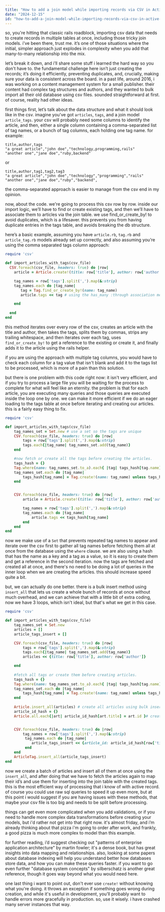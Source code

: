 ```yaml
---
title: "How to add a join model while importing records via CSV in Active Record, Rails?"
date: "2024-12-15"
id: "how-to-add-a-join-model-while-importing-records-via-csv-in-active-record-rails"
---
```


so, you're hitting that classic rails roadblock, importing csv data that needs to create records in multiple tables at once, including those tricky join models. i've been there, trust me. it’s one of those situations where the initial, simpler approach just explodes in complexity when you add that many-to-many relationship into the mix.

let’s break it down, and i’ll share some stuff i learned the hard way so you don't have to. the fundamental challenge here isn’t just creating the records; it’s doing it efficiently, preventing duplicates, and, crucially, making sure your data is consistent across the board. in a past life, around 2016, i was working on a content management system for a small publisher. their content had complex tag structures and authors, and they wanted to bulk import all their old database using csv files. sounded straightforward at first. of course, reality had other ideas.

first things first, let’s talk about the data structure and what it should look like in the csv. imagine you've got `articles`, `tags`, and a join model `article_tags`. your csv will probably need some columns to identify the article, and then, either a single column containing a comma-separated list of tag names, or a bunch of tag columns, each holding one tag name. for example:

```csv
title,author,tags
"a great article","john doe","technology,programming,rails"
"another one","jane doe","ruby,backend"
```

or

```csv
title,author,tag1,tag2,tag3
"a great article","john doe","technology","programming","rails"
"another one","jane doe","ruby","backend",
```
 the comma-separated approach is easier to manage from the csv end in my opinion.

now, about the code. we're going to process this csv row by row. inside our import logic, we’ll have to find or create existing tags, and then we’ll have to associate them to articles via the join table. we use find_or_create_by! to avoid duplicates, which is a lifesaver. this prevents you from having duplicate entries in the tags table, and avoids breaking the db structure.

here’s a basic example, assuming you have `article.rb`, `tag.rb` and `article_tag.rb` models already set up correctly, and also assuming you’re using the comma separated tags column approach:

```ruby
require 'csv'

def import_articles_with_tags(csv_file)
  CSV.foreach(csv_file, headers: true) do |row|
    article = Article.create!(title: row['title'], author: row['author'])

    tag_names = row['tags'].split(',').map(&:strip)
    tag_names.each do |tag_name|
       tag = Tag.find_or_create_by!(name: tag_name)
       article.tags << tag # using the has_many :through association method

    end
    
  end
end
```

this method iterates over every row of the csv, creates an article with the title and author, then takes the tags, splits them by commas, strips any trailing whitespace, and then iterates over each tag, uses `find_or_create_by!` to get a reference to the existing or create it, and finally adds it to the article using the rails helper.

if you are using the approach with multiple tag columns, you would have to check each column for a tag value that isn't blank and add it to the tags list to be processed, which is more of a pain than this solution.

but there is one problem with this code right now: it isn't very efficient, and if you try to process a large file you will be waiting for the process to complete for what will feel like an eternity. the problem is that for each article, you are executing many queries and those queries are executed inside the loop one by one. we can make it more efficient if we do an eager loading to the tags table at once before iterating and creating our articles. this is a fairly easy thing to fix.

```ruby
require 'csv'

def import_articles_with_tags(csv_file)
    tag_names_set = Set.new # use a set so the tags are unique
    CSV.foreach(csv_file, headers: true) do |row|
        tags = row['tags'].split(',').map(&:strip)
        tags.each{|tag_name| tag_names_set.add(tag_name)}
    end

    #now fetch or create all the tags before creating the articles.
    tags_hash = {}
    Tag.where(name: tag_names_set.to_a).each{ |tag| tags_hash[tag.name] = tag}
    tag_names_set.each do |tag_name|
        tags_hash[tag_name] = Tag.create!(name: tag_name) unless tags_hash[tag_name]
    end


    CSV.foreach(csv_file, headers: true) do |row|
        article = Article.create!(title: row['title'], author: row['author'])

        tag_names = row['tags'].split(',').map(&:strip)
        tag_names.each do |tag_name|
            article.tags << tags_hash[tag_name]
        end
    end
end
```

now we make use of a `Set` that prevents repeated tag names to appear and iterate over the csv first to gather all tag names before fetching them all at once from the database using the `where` clause. we are also using a hash that has the name as a key and a tag as a value, so it is easy to create them and get a reference in the second iteration. now the tags are fetched and created all at once, and there's no need to be doing a lot of queries in the inner loop when we are creating the articles. this should increase speed quite a bit.

but, we can actually do one better. there is a bulk insert method using `insert_all` that lets us create a whole bunch of records at once without much overhead, and we can achieve that with a little bit of extra coding, now we have 3 loops, which isn't ideal, but that's what we get in this case.

```ruby
require 'csv'

def import_articles_with_tags(csv_file)
    tag_names_set = Set.new
    articles = []
    article_tags_insert = []

    CSV.foreach(csv_file, headers: true) do |row|
        tags = row['tags'].split(',').map(&:strip)
        tags.each{|tag_name| tag_names_set.add(tag_name)}
        articles << {title: row['title'], author: row['author']}

    end
    
    #fetch all tags or create them before creating articles.
    tags_hash = {}
    Tag.where(name: tag_names_set.to_a).each{ |tag| tags_hash[tag.name] = tag}
    tag_names_set.each do |tag_name|
        tags_hash[tag_name] = Tag.create!(name: tag_name) unless tags_hash[tag_name]
    end
    
    Article.insert_all(articles) # create all articles using bulk insert
    article_id_hash = {}
    Article.all.each{|art| article_id_hash[art.title] = art.id }# create a hash to get the article by title later


    CSV.foreach(csv_file, headers: true) do |row|
        tag_names = row['tags'].split(',').map(&:strip)
         tag_names.each do |tag_name|
            article_tags_insert << {article_id: article_id_hash[row['title']], tag_id: tags_hash[tag_name].id}
         end
    end
    ArticleTag.insert_all(article_tags_insert)
end
```

now we create a batch of articles and insert all of them at once using the `insert_all`, and after doing that we have to fetch the articles again to map their id’s and use them for inserting into the join table with the created tags. this is the most efficient way of processing that i know of with active record. of course you could use raw sql queries to speed it up even more, but at this point i would suggest if you are having issues with these methods, that maybe your csv file is too big and needs to be split before processing.

things can get even more complicated when you add validations, or if you need to handle more complex data transformations before creating your models, but i'd rather not get into that right now. it's almost friday, and i’m already thinking about that pizza i'm going to order after work, and frankly, a good pizza is much more complex to model than this example.

for further reading, i’d suggest checking out "patterns of enterprise application architecture" by martin fowler; it's a dense book, but has great insights into data mapping and relationships. also, looking at some papers about database indexing will help you understand better how databases store data, and how you can make these queries faster. if you want to go even further "database system concepts" by silberschatz is another great reference, though it goes way beyond what you would need here.

one last thing i want to point out, don't ever use `create!` without knowing what you're doing. it throws an exception if something goes wrong during creation, and while it's useful in development, you’ll probably want to handle errors more gracefully in production. so, use it wisely. i have crashed many server instances that way.
